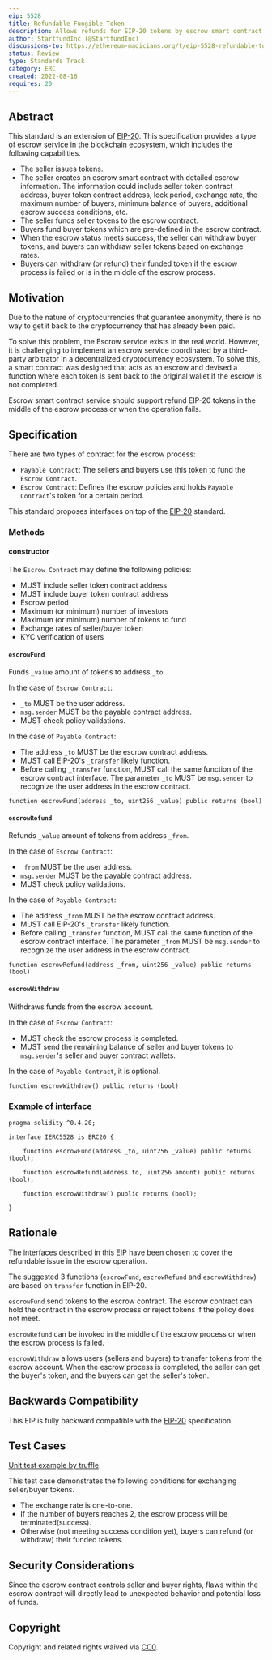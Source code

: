 ```yaml
---
eip: 5528
title: Refundable Fungible Token
description: Allows refunds for EIP-20 tokens by escrow smart contract
author: StartfundInc (@StartfundInc)
discussions-to: https://ethereum-magicians.org/t/eip-5528-refundable-token-standard/10494
status: Review
type: Standards Track
category: ERC
created: 2022-08-16
requires: 20
---
```


## Abstract

This standard is an extension of [EIP-20](./eip-20.md). This specification provides a type of escrow service in the blockchain ecosystem, which includes the following capabilities.

- The seller issues tokens.
- The seller creates an escrow smart contract with detailed escrow information. The information could include seller token contract address, buyer token contract address,  lock period, exchange rate, the maximum number of buyers, minimum balance of buyers, additional escrow success conditions, etc.
- The seller funds seller tokens to the escrow contract.
- Buyers fund buyer tokens which are pre-defined in the escrow contract.
- When the escrow status meets success, the seller can withdraw buyer tokens, and buyers can withdraw seller tokens based on exchange rates.
- Buyers can withdraw (or refund) their funded token if the escrow process is failed or is in the middle of the escrow process.

## Motivation

Due to the nature of cryptocurrencies that guarantee anonymity, there is no way to get it back to the cryptocurrency that has already been paid.

To solve this problem, the Escrow service exists in the real world. However, it is challenging to implement an escrow service coordinated by a third-party arbitrator in a decentralized cryptocurrency ecosystem. To solve this, a smart contract was designed that acts as an escrow and devised a function where each token is sent back to the original wallet if the escrow is not completed.

Escrow smart contract service should support refund EIP-20 tokens in the middle of the escrow process or when the operation fails.

## Specification

There are two types of contract for the escrow process:

- `Payable Contract`: The sellers and buyers use this token to fund the `Escrow Contract`.
- `Escrow Contract`: Defines the escrow policies and holds `Payable Contract`'s token for a certain period.

This standard proposes interfaces on top of the [EIP-20](./eip-20.md) standard.

### Methods

#### constructor

The `Escrow Contract` may define the following policies:

- MUST include seller token contract address
- MUST include buyer token contract address
- Escrow period
- Maximum (or minimum) number of investors
- Maximum (or minimum) number of tokens to fund
- Exchange rates of seller/buyer token
- KYC verification of users

#### `escrowFund`

Funds `_value` amount of tokens to address `_to`.

In the case of `Escrow Contract`:

 - `_to` MUST be the user address.
 - `msg.sender` MUST be the payable contract address.
 - MUST check policy validations.

In the case of `Payable Contract`:

  - The address `_to` MUST be the escrow contract address.
  - MUST call EIP-20's `_transfer` likely function.
  - Before calling `_transfer` function, MUST call the same function of the escrow contract interface. The parameter `_to` MUST be `msg.sender` to recognize the user address in the escrow contract.

```solidity
function escrowFund(address _to, uint256 _value) public returns (bool)
```

#### `escrowRefund`

Refunds `_value` amount of tokens from address `_from`.

In the case of `Escrow Contract`:

 - `_from` MUST be the user address.
 - `msg.sender` MUST be the payable contract address.
 - MUST check policy validations.

In the case of `Payable Contract`:

  - The address `_from` MUST be the escrow contract address.
  - MUST call EIP-20's `_transfer` likely function.
  - Before calling `_transfer` function, MUST call the same function of the escrow contract interface. The parameter `_from` MUST be `msg.sender` to recognize the user address in the escrow contract.

```solidity
function escrowRefund(address _from, uint256 _value) public returns (bool)
```

#### `escrowWithdraw`

Withdraws funds from the escrow account.

In the case of `Escrow Contract`:
 - MUST check the escrow process is completed.
 - MUST send the remaining balance of seller and buyer tokens to `msg.sender`'s seller and buyer contract wallets.

In the case of `Payable Contract`, it is optional.

```solidity
function escrowWithdraw() public returns (bool)
```

### Example of interface

```solidity
pragma solidity ^0.4.20;

interface IERC5528 is ERC20 {

    function escrowFund(address _to, uint256 _value) public returns (bool);

    function escrowRefund(address to, uint256 amount) public returns (bool);

    function escrowWithdraw() public returns (bool);

}

```

## Rationale

The interfaces described in this EIP have been chosen to cover the refundable issue in the escrow operation.

The suggested 3 functions (`escrowFund`, `escrowRefund` and `escrowWithdraw`) are based on `transfer` function in EIP-20.

`escrowFund` send tokens to the escrow contract. The escrow contract can hold the contract in the escrow process or reject tokens if the policy does not meet.

`escrowRefund` can be invoked in the middle of the escrow process or when the escrow process is failed.

`escrowWithdraw` allows users (sellers and buyers) to transfer tokens from the escrow account. When the escrow process is completed, the seller can get the buyer's token, and the buyers can get the seller's token.

## Backwards Compatibility

This EIP is fully backward compatible with the [EIP-20](./eip-20.md) specification.

## Test Cases

[Unit test example by truffle](../assets/eip-5528/truffule-test.js).

This test case demonstrates the following conditions for exchanging seller/buyer tokens.
- The exchange rate is one-to-one.
- If the number of buyers reaches 2, the escrow process will be terminated(success).
- Otherwise (not meeting success condition yet), buyers can refund (or withdraw) their funded tokens.

## Security Considerations

Since the escrow contract controls seller and buyer rights, flaws within the escrow contract will directly lead to unexpected behavior and potential loss of funds.

## Copyright

Copyright and related rights waived via [CC0](../LICENSE.md).

